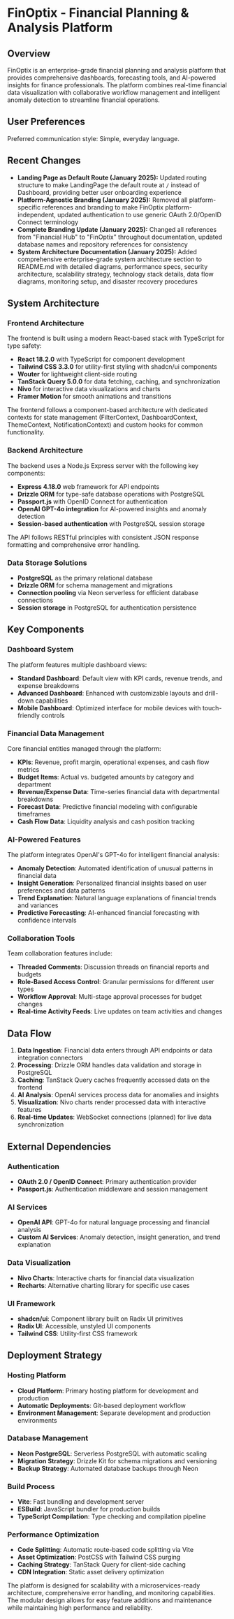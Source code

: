 # FinOptix - Financial Planning & Analysis Platform

## Overview

FinOptix is an enterprise-grade financial planning and analysis platform that provides comprehensive dashboards, forecasting tools, and AI-powered insights for finance professionals. The platform combines real-time financial data visualization with collaborative workflow management and intelligent anomaly detection to streamline financial operations.

## User Preferences

Preferred communication style: Simple, everyday language.

## Recent Changes

- **Landing Page as Default Route (January 2025):** Updated routing structure to make LandingPage the default route at `/` instead of Dashboard, providing better user onboarding experience
- **Platform-Agnostic Branding (January 2025):** Removed all platform-specific references and branding to make FinOptix platform-independent, updated authentication to use generic OAuth 2.0/OpenID Connect terminology
- **Complete Branding Update (January 2025):** Changed all references from "Financial Hub" to "FinOptix" throughout documentation, updated database names and repository references for consistency
- **System Architecture Documentation (January 2025):** Added comprehensive enterprise-grade system architecture section to README.md with detailed diagrams, performance specs, security architecture, scalability strategy, technology stack details, data flow diagrams, monitoring setup, and disaster recovery procedures

## System Architecture

### Frontend Architecture
The frontend is built using a modern React-based stack with TypeScript for type safety:
- **React 18.2.0** with TypeScript for component development
- **Tailwind CSS 3.3.0** for utility-first styling with shadcn/ui components
- **Wouter** for lightweight client-side routing
- **TanStack Query 5.0.0** for data fetching, caching, and synchronization
- **Nivo** for interactive data visualizations and charts
- **Framer Motion** for smooth animations and transitions

The frontend follows a component-based architecture with dedicated contexts for state management (FilterContext, DashboardContext, ThemeContext, NotificationContext) and custom hooks for common functionality.

### Backend Architecture
The backend uses a Node.js Express server with the following key components:
- **Express 4.18.0** web framework for API endpoints
- **Drizzle ORM** for type-safe database operations with PostgreSQL
- **Passport.js** with OpenID Connect for authentication
- **OpenAI GPT-4o integration** for AI-powered insights and anomaly detection
- **Session-based authentication** with PostgreSQL session storage

The API follows RESTful principles with consistent JSON response formatting and comprehensive error handling.

### Data Storage Solutions
- **PostgreSQL** as the primary relational database
- **Drizzle ORM** for schema management and migrations
- **Connection pooling** via Neon serverless for efficient database connections
- **Session storage** in PostgreSQL for authentication persistence

## Key Components

### Dashboard System
The platform features multiple dashboard views:
- **Standard Dashboard**: Default view with KPI cards, revenue trends, and expense breakdowns
- **Advanced Dashboard**: Enhanced with customizable layouts and drill-down capabilities
- **Mobile Dashboard**: Optimized interface for mobile devices with touch-friendly controls

### Financial Data Management
Core financial entities managed through the platform:
- **KPIs**: Revenue, profit margin, operational expenses, and cash flow metrics
- **Budget Items**: Actual vs. budgeted amounts by category and department
- **Revenue/Expense Data**: Time-series financial data with departmental breakdowns
- **Forecast Data**: Predictive financial modeling with configurable timeframes
- **Cash Flow Data**: Liquidity analysis and cash position tracking

### AI-Powered Features
The platform integrates OpenAI's GPT-4o for intelligent financial analysis:
- **Anomaly Detection**: Automated identification of unusual patterns in financial data
- **Insight Generation**: Personalized financial insights based on user preferences and data patterns
- **Trend Explanation**: Natural language explanations of financial trends and variances
- **Predictive Forecasting**: AI-enhanced financial forecasting with confidence intervals

### Collaboration Tools
Team collaboration features include:
- **Threaded Comments**: Discussion threads on financial reports and budgets
- **Role-Based Access Control**: Granular permissions for different user types
- **Workflow Approval**: Multi-stage approval processes for budget changes
- **Real-time Activity Feeds**: Live updates on team activities and changes

## Data Flow

1. **Data Ingestion**: Financial data enters through API endpoints or data integration connectors
2. **Processing**: Drizzle ORM handles data validation and storage in PostgreSQL
3. **Caching**: TanStack Query caches frequently accessed data on the frontend
4. **AI Analysis**: OpenAI services process data for anomalies and insights
5. **Visualization**: Nivo charts render processed data with interactive features
6. **Real-time Updates**: WebSocket connections (planned) for live data synchronization

## External Dependencies

### Authentication
- **OAuth 2.0 / OpenID Connect**: Primary authentication provider
- **Passport.js**: Authentication middleware and session management

### AI Services
- **OpenAI API**: GPT-4o for natural language processing and financial analysis
- **Custom AI Services**: Anomaly detection, insight generation, and trend explanation

### Data Visualization
- **Nivo Charts**: Interactive charts for financial data visualization
- **Recharts**: Alternative charting library for specific use cases

### UI Framework
- **shadcn/ui**: Component library built on Radix UI primitives
- **Radix UI**: Accessible, unstyled UI components
- **Tailwind CSS**: Utility-first CSS framework

## Deployment Strategy

### Hosting Platform
- **Cloud Platform**: Primary hosting platform for development and production
- **Automatic Deployments**: Git-based deployment workflow
- **Environment Management**: Separate development and production environments

### Database Management
- **Neon PostgreSQL**: Serverless PostgreSQL with automatic scaling
- **Migration Strategy**: Drizzle Kit for schema migrations and versioning
- **Backup Strategy**: Automated database backups through Neon

### Build Process
- **Vite**: Fast bundling and development server
- **ESBuild**: JavaScript bundler for production builds
- **TypeScript Compilation**: Type checking and compilation pipeline

### Performance Optimization
- **Code Splitting**: Automatic route-based code splitting via Vite
- **Asset Optimization**: PostCSS with Tailwind CSS purging
- **Caching Strategy**: TanStack Query for client-side caching
- **CDN Integration**: Static asset delivery optimization

The platform is designed for scalability with a microservices-ready architecture, comprehensive error handling, and monitoring capabilities. The modular design allows for easy feature additions and maintenance while maintaining high performance and reliability.
